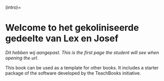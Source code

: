 (intro)=
# Welcome to het gekoliniseerde gedeelte van Lex en Josef  

_Dit hebben wij aangepast. This is the first page the student will see when opening the url._

This book can be used as a template for other books. It includes a starter package of the software developed by the TeachBooks initiative.
